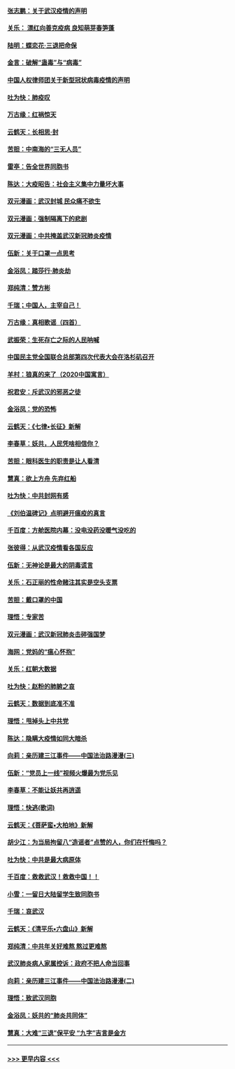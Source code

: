 #### [张志鹏：关于武汉疫情的声明](../pages/nsc993/n11867182.md?t=02141333) 
#### [关乐： 漂红向善克疫病 良知萌芽春笋蓬](../pages/nsc993/n11865710.md?t=02141333) 
#### [陆明：蝶恋花‧三退把命保](../pages/nsc993/n11865673.md?t=02141333) 
#### [金言：破解“蛊毒”与“病毒”](../pages/nsc993/n11864103.md?t=02141333) 
#### [中国人权律师团关于新型冠状病毒疫情的声明](../pages/nsc993/n11864249.md?t=02141333) 
#### [吐为快：肺疫叹](../pages/nsc993/n11864027.md?t=02141333) 
#### [万古缘：红祸惊天](../pages/nsc993/n11864079.md?t=02141333) 
#### [云鹤天：长相思‧封](../pages/nsc993/n11864006.md?t=02141333) 
#### [苦胆：中南海的“三无人员”](../pages/nsc993/n11862997.md?t=02141333) 
#### [雷亭：告全世界同胞书](../pages/nsc993/n11862572.md?t=02141333) 
#### [陈达：大疫昭告：社会主义集中力量坏大事](../pages/nsc993/n11859419.md?t=02141333) 
#### [双元漫画：武汉封城 民众痛不欲生](../pages/nsc993/n11859287.md?t=02141333) 
#### [双元漫画：强制隔离下的悲剧](../pages/nsc993/n11859244.md?t=02141333) 
#### [双元漫画：中共掩盖武汉新冠肺炎疫情](../pages/nsc993/n11858249.md?t=02141333) 
#### [伍新：关于口罩一点思考](../pages/nsc993/n11859195.md?t=02141333) 
#### [金浴凤：踏莎行‧肺炎劫](../pages/nsc993/n11858227.md?t=02141333) 
#### [郑纯清：赞方彬](../pages/nsc993/n11856803.md?t=02141333) 
#### [千瑞；中国人，主宰自己！](../pages/nsc993/n11856793.md?t=02141333) 
#### [万古缘：真相歌谣（四首）](../pages/nsc993/n11856263.md?t=02141333) 
#### [武振荣：生死存亡之际的人民呐喊](../pages/nsc993/n11856256.md?t=02141333) 
#### [中国民主党全国联合总部第四次代表大会在洛杉矶召开](../pages/nsc993/n11856344.md?t=02141333) 
#### [羊村：狼真的来了（2020中国寓言）](../pages/nsc993/n11856229.md?t=02141333) 
#### [祝君安：斥武汉的邪恶之徒](../pages/nsc993/n11855861.md?t=02141333) 
#### [金浴凤：党的恐怖](../pages/nsc993/n11855849.md?t=02141333) 
#### [云鹤天：《七律▪长征》新解](../pages/nsc993/n11855479.md?t=02141333) 
#### [李春草：妖共，人民凭啥相信你？](../pages/nsc993/n11855196.md?t=02141333) 
#### [苦胆：眼科医生的职责是让人看清](../pages/nsc993/n11853840.md?t=02141333) 
#### [慧真：欲上方舟 先弃红船](../pages/nsc993/n11853483.md?t=02141333) 
#### [吐为快：中共封网有感](../pages/nsc993/n11852575.md?t=02141333) 
#### [《刘伯温碑记》点明避开瘟疫的真言](../pages/nsc993/n11852128.md?t=02141333) 
#### [千百度：方舱医院内幕：没电没药没暖气没吃的](../pages/nsc993/n11850211.md?t=02141333) 
#### [张彼得：从武汉疫情看各国反应](../pages/nsc993/n11850102.md?t=02141333) 
#### [伍新：无神论是最大的阴毒谎言](../pages/nsc993/n11846129.md?t=02141333) 
#### [关乐：石正丽的性命赌注其实是空头支票](../pages/nsc993/n11846109.md?t=02141333) 
#### [苦胆：戴口罩的中国](../pages/nsc993/n11845576.md?t=02141333) 
#### [理悟：专家苦](../pages/nsc993/n11845564.md?t=02141333) 
#### [双元漫画：武汉新冠肺炎击碎强国梦](../pages/nsc993/n11843320.md?t=02141333) 
#### [海网：党妈的“瘟心怀抱”](../pages/nsc993/n11840740.md?t=02141333) 
#### [关乐：红朝大数据](../pages/nsc993/n11840675.md?t=02141333) 
#### [吐为快：赵粉的肺腑之哀](../pages/nsc993/n11840618.md?t=02141333) 
#### [云鹤天：数据到底准不准](../pages/nsc993/n11840325.md?t=02141333) 
#### [理悟：甩掉头上中共党](../pages/nsc993/n11838826.md?t=02141333) 
#### [陈达：隐瞒大疫情如同大暗杀](../pages/nsc993/n11838771.md?t=02141333) 
#### [向莉：亲历建三江事件——中国法治路漫漫(三)](../pages/nsc993/n11831825.md?t=02141333) 
#### [伍新：“党员上一线”视频火爆最为党乐见](../pages/nsc993/n11838200.md?t=02141333) 
#### [李春草：不能让妖共再逍遥](../pages/nsc993/n11838102.md?t=02141333) 
#### [理悟：快逃(歌词)](../pages/nsc993/n11838083.md?t=02141333) 
#### [云鹤天：《菩萨蛮▪大柏地》新解](../pages/nsc993/n11838059.md?t=02141333) 
#### [胡少江：为当局拘留八“造谣者”点赞的人，你们在忏悔吗？](../pages/nsc993/n11836801.md?t=02141333) 
#### [吐为快：中共是最大病原体](../pages/nsc993/n11836748.md?t=02141333) 
#### [千百度：救救武汉！救救中国！！](../pages/nsc993/n11836145.md?t=02141333) 
#### [小雪：一留日大陆留学生致同胞书](../pages/nsc993/n11834624.md?t=02141333) 
#### [千瑞：哀武汉](../pages/nsc993/n11833647.md?t=02141333) 
#### [云鹤天：《清平乐▪六盘山》新解](../pages/nsc993/n11833611.md?t=02141333) 
#### [郑纯清：中共年关好难熬 熬过更难熬](../pages/nsc993/n11833489.md?t=02141333) 
#### [武汉肺炎病人家属控诉：政府不把人命当回事](../pages/nsc993/n11833205.md?t=02141333) 
#### [向莉：亲历建三江事件——中国法治路漫漫(二)](../pages/nsc993/n11829102.md?t=02141333) 
#### [理悟：致武汉同胞](../pages/nsc993/n11831522.md?t=02141333) 
#### [金浴凤：妖共的“肺炎共同体”](../pages/nsc993/n11829448.md?t=02141333) 
#### [慧真：大难“三退”保平安 “九字”吉言是金方](../pages/nsc993/n11829501.md?t=02141333) 

----
#### [ >>> 更早内容 <<< ](../indexes/nsc993-earlier.md)

